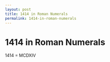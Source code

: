 ```yaml
---
layout: post
title: 1414 in Roman Numerals
permalink: 1414-in-roman-numerals
---
```


# 1414 in Roman Numerals

1414 = MCDXIV

